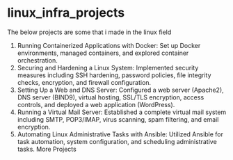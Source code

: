 # linux_infra_projects

The below projects are some that i made in the linux field 

1. Running Containerized Applications with Docker: Set up Docker environments, managed containers,
and explored container orchestration.
2. Securing and Hardening a Linux System: Implemented security measures including SSH hardening,
password policies, file integrity checks, encryption, and firewall configuration.
3. Setting Up a Web and DNS Server: Configured a web server (Apache2), DNS server (BIND9), virtual
hosting, SSL/TLS encryption, access controls, and deployed a web application (WordPress).
4. Running a Virtual Mail Server: Established a complete virtual mail system including SMTP, POP3/IMAP,
virus scanning, spam filtering, and email encryption.
5. Automating Linux Administrative Tasks with Ansible: Utilized Ansible for task automation, system
configuration, and scheduling administrative tasks.
More Projects
